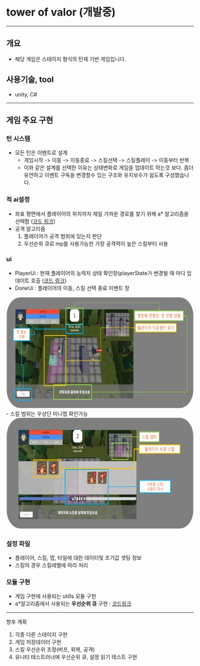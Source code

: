 # tower of valor (개발중)
___

## 개요
 - 해당 게임은 스테이지 형식의 턴제 기반 게임입니다. 

## 사용기술, tool
- unity, C#

---

## 게임 주요 구현

### 턴 시스템
 - 모든 턴은 이벤트로 설계
   - 게임시작 -> 이동 -> 이동종료 -> 스킬선택 -> 스킬플레이 -> 이동부터 반복
   - 이와 같은 설계를 선택한 이유는 상태변화로 게임을 업데이트 하는것 보다. 좀더 유연하고 이벤트 구독을 변경할수 있는 구조와 유지보수가 쉽도록 구성했습니다.

### 적 ai설정
 - 좌표 평면에서 플레이어의 위치까지 제일 가까운 경로를 찾기 위해 a* 알고리즘을 선택함 ([코드 링크](https://github.com/qornwh/TurnBaseGame/blob/58fd5106fbeff231a1249fd9fd07f799d4b9fa3f/Assets/Scripts/Player/PlayerController.cs#L96))
 - 공격 알고리즘
   1. 플레이어가 공격 범위에 있는지 판단
   2. 우선순위 큐로 mp를 사용가능한 가장 공격력이 높은 스킬부터 사용

### ui
 - PlayerUi : 현재 플레이어의 능력치 상태 확인창(playerState가 변경될 때 마다 업데이트 호출 ([코드 링크](https://github.com/qornwh/TurnBaseGame/blob/58fd5106fbeff231a1249fd9fd07f799d4b9fa3f/Assets/Scripts/Player/StateBase.cs#L48))
 - DoneUi : 플레이어의 이동, 스킬 선택 종료 이벤트 창
<img src="./img/ui1.png" height="300"/>
 - 스킬 범위는 우상단 미니맵 확인가능
<img src="./img/ui2.png" height="300"/>

### 설정 파일
 - 플레이어, 스킬, 맵, 타일에 대한 데이터및 초기값 셋팅 정보
 - 스킬의 경우 스킬레벨에 따라 처리

### 모듈 구현
 - 게임 구현에 사용되는 utills 모듈 구현
 - a*알고리즘에서 사용되는 **우선순위 큐** 구현 : [코드링크](https://github.com/qornwh/TurnBaseGame/blob/58fd5106fbeff231a1249fd9fd07f799d4b9fa3f/Assets/Scripts/Utills/PriorityQueue.cs#L7)

---

향후 계획
1. 각종 다른 스테이지 구현
2. 게임 저장데이터 구현
3. 스킬 우선순위 조정(버프, 회복, 공격)
4. 유니티 테스트러너에 우선순위 큐, 설정 읽기 테스트 구현